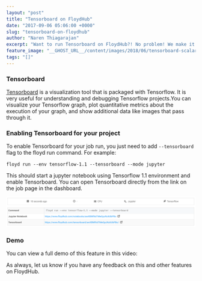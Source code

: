 ```yaml
---
layout: "post"
title: "Tensorboard on FloydHub"
date: "2017-09-06 05:06:00 +0000"
slug: "tensorboard-on-floydhub"
author: "Naren Thiagarajan"
excerpt: "Want to run Tensorboard on FloydHub?! No problem! We make it easy."
feature_image: "__GHOST_URL__/content/images/2018/06/tensorboard-scalars-min.png"
tags: "[]"
---
```


### Tensorboard

[Tensorboard](https://www.tensorflow.org/get_started/summaries_and_tensorboard) is a visualization tool that is packaged with Tensorflow. It is very useful for understanding and debugging Tensorflow projects.You can visualize your Tensorflow graph, plot quantitative metrics about the execution of your graph, and show additional data like images that pass through it.

### Enabling Tensorboard for your project

To enable Tensorboard for your job run, you just need to add `--tensorboard` flag to the floyd run command. For example:
    
    
    floyd run --env tensorflow-1.1 --tensorboard --mode jupyter
    

This should start a jupyter notebook using Tensorflow 1.1 environment and enable Tensorboard. You can open Tensorboard directly from the link on the job page in the dashboard.

![Dashboard](/assets/images/content/images/2018/06/dashboard.png)

### Demo

You can view a full demo of this feature in this video:

As always, let us know if you have any feedback on this and other features on FloydHub.